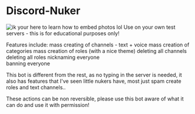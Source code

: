 # Discord-Nuker
![ik your here to learn how to embed photos lol](https://i.imgur.com/JMiTHwy.png)
Use on your own test servers - this is for educational purposes only!

Features include:
mass creating of channels - text + voice
mass creation of categories
mass creation of roles (with a nice theme)
deleting all channels
deleting all roles
nicknaming everyone  
banning everyone

This bot is different from the rest, as no typing in the server is needed, it also has features that I've seen little nukers have, most just spam create roles and text channels..

These actions can be non reversible, please use this bot aware of what it can do and use it with permission!

